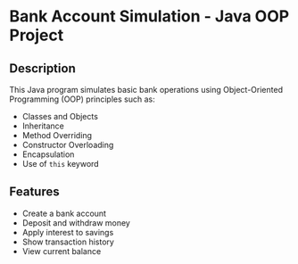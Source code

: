 # Bank Account Simulation - Java OOP Project

## Description
This Java program simulates basic bank operations using Object-Oriented Programming (OOP) principles such as:

- Classes and Objects
- Inheritance
- Method Overriding
- Constructor Overloading
- Encapsulation
- Use of `this` keyword


##  Features
- Create a bank account
- Deposit and withdraw money
- Apply interest to savings
- Show transaction history
- View current balance



